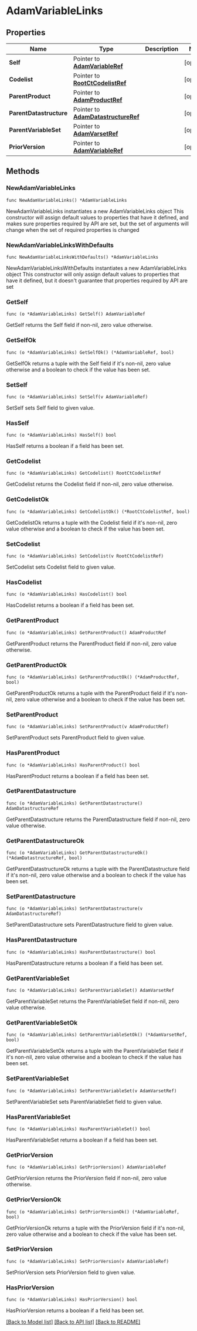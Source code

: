 # AdamVariableLinks

## Properties

Name | Type | Description | Notes
------------ | ------------- | ------------- | -------------
**Self** | Pointer to [**AdamVariableRef**](AdamVariableRef.md) |  | [optional] 
**Codelist** | Pointer to [**RootCtCodelistRef**](RootCtCodelistRef.md) |  | [optional] 
**ParentProduct** | Pointer to [**AdamProductRef**](AdamProductRef.md) |  | [optional] 
**ParentDatastructure** | Pointer to [**AdamDatastructureRef**](AdamDatastructureRef.md) |  | [optional] 
**ParentVariableSet** | Pointer to [**AdamVarsetRef**](AdamVarsetRef.md) |  | [optional] 
**PriorVersion** | Pointer to [**AdamVariableRef**](AdamVariableRef.md) |  | [optional] 

## Methods

### NewAdamVariableLinks

`func NewAdamVariableLinks() *AdamVariableLinks`

NewAdamVariableLinks instantiates a new AdamVariableLinks object
This constructor will assign default values to properties that have it defined,
and makes sure properties required by API are set, but the set of arguments
will change when the set of required properties is changed

### NewAdamVariableLinksWithDefaults

`func NewAdamVariableLinksWithDefaults() *AdamVariableLinks`

NewAdamVariableLinksWithDefaults instantiates a new AdamVariableLinks object
This constructor will only assign default values to properties that have it defined,
but it doesn't guarantee that properties required by API are set

### GetSelf

`func (o *AdamVariableLinks) GetSelf() AdamVariableRef`

GetSelf returns the Self field if non-nil, zero value otherwise.

### GetSelfOk

`func (o *AdamVariableLinks) GetSelfOk() (*AdamVariableRef, bool)`

GetSelfOk returns a tuple with the Self field if it's non-nil, zero value otherwise
and a boolean to check if the value has been set.

### SetSelf

`func (o *AdamVariableLinks) SetSelf(v AdamVariableRef)`

SetSelf sets Self field to given value.

### HasSelf

`func (o *AdamVariableLinks) HasSelf() bool`

HasSelf returns a boolean if a field has been set.

### GetCodelist

`func (o *AdamVariableLinks) GetCodelist() RootCtCodelistRef`

GetCodelist returns the Codelist field if non-nil, zero value otherwise.

### GetCodelistOk

`func (o *AdamVariableLinks) GetCodelistOk() (*RootCtCodelistRef, bool)`

GetCodelistOk returns a tuple with the Codelist field if it's non-nil, zero value otherwise
and a boolean to check if the value has been set.

### SetCodelist

`func (o *AdamVariableLinks) SetCodelist(v RootCtCodelistRef)`

SetCodelist sets Codelist field to given value.

### HasCodelist

`func (o *AdamVariableLinks) HasCodelist() bool`

HasCodelist returns a boolean if a field has been set.

### GetParentProduct

`func (o *AdamVariableLinks) GetParentProduct() AdamProductRef`

GetParentProduct returns the ParentProduct field if non-nil, zero value otherwise.

### GetParentProductOk

`func (o *AdamVariableLinks) GetParentProductOk() (*AdamProductRef, bool)`

GetParentProductOk returns a tuple with the ParentProduct field if it's non-nil, zero value otherwise
and a boolean to check if the value has been set.

### SetParentProduct

`func (o *AdamVariableLinks) SetParentProduct(v AdamProductRef)`

SetParentProduct sets ParentProduct field to given value.

### HasParentProduct

`func (o *AdamVariableLinks) HasParentProduct() bool`

HasParentProduct returns a boolean if a field has been set.

### GetParentDatastructure

`func (o *AdamVariableLinks) GetParentDatastructure() AdamDatastructureRef`

GetParentDatastructure returns the ParentDatastructure field if non-nil, zero value otherwise.

### GetParentDatastructureOk

`func (o *AdamVariableLinks) GetParentDatastructureOk() (*AdamDatastructureRef, bool)`

GetParentDatastructureOk returns a tuple with the ParentDatastructure field if it's non-nil, zero value otherwise
and a boolean to check if the value has been set.

### SetParentDatastructure

`func (o *AdamVariableLinks) SetParentDatastructure(v AdamDatastructureRef)`

SetParentDatastructure sets ParentDatastructure field to given value.

### HasParentDatastructure

`func (o *AdamVariableLinks) HasParentDatastructure() bool`

HasParentDatastructure returns a boolean if a field has been set.

### GetParentVariableSet

`func (o *AdamVariableLinks) GetParentVariableSet() AdamVarsetRef`

GetParentVariableSet returns the ParentVariableSet field if non-nil, zero value otherwise.

### GetParentVariableSetOk

`func (o *AdamVariableLinks) GetParentVariableSetOk() (*AdamVarsetRef, bool)`

GetParentVariableSetOk returns a tuple with the ParentVariableSet field if it's non-nil, zero value otherwise
and a boolean to check if the value has been set.

### SetParentVariableSet

`func (o *AdamVariableLinks) SetParentVariableSet(v AdamVarsetRef)`

SetParentVariableSet sets ParentVariableSet field to given value.

### HasParentVariableSet

`func (o *AdamVariableLinks) HasParentVariableSet() bool`

HasParentVariableSet returns a boolean if a field has been set.

### GetPriorVersion

`func (o *AdamVariableLinks) GetPriorVersion() AdamVariableRef`

GetPriorVersion returns the PriorVersion field if non-nil, zero value otherwise.

### GetPriorVersionOk

`func (o *AdamVariableLinks) GetPriorVersionOk() (*AdamVariableRef, bool)`

GetPriorVersionOk returns a tuple with the PriorVersion field if it's non-nil, zero value otherwise
and a boolean to check if the value has been set.

### SetPriorVersion

`func (o *AdamVariableLinks) SetPriorVersion(v AdamVariableRef)`

SetPriorVersion sets PriorVersion field to given value.

### HasPriorVersion

`func (o *AdamVariableLinks) HasPriorVersion() bool`

HasPriorVersion returns a boolean if a field has been set.


[[Back to Model list]](../README.md#documentation-for-models) [[Back to API list]](../README.md#documentation-for-api-endpoints) [[Back to README]](../README.md)


